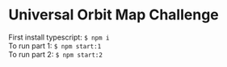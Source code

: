 # Universal Orbit Map Challenge

First install typescript: ```$ npm i```
<br>
To run part 1: ```$ npm start:1```
<br>
To run part 2: ```$ npm start:2```